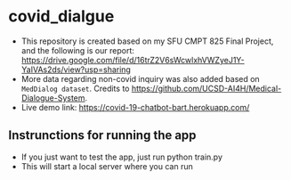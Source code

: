 # covid_dialgue

- This repository is created based on my SFU CMPT 825 Final Project, and the following is our report: https://drive.google.com/file/d/16trZ2V6sWcwlxhVWZyeJ1Y-YaIVAs2ds/view?usp=sharing  
- More data regarding non-covid inquiry was also added based on `MedDialog dataset`. Credits to https://github.com/UCSD-AI4H/Medical-Dialogue-System. 
- Live demo link: https://covid-19-chatbot-bart.herokuapp.com/

## Instrunctions for running the app
- If you just want to test the app, just run python train.py
- This will start a local server where you can run 
